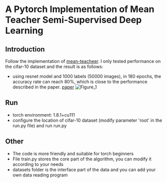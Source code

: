 # A Pytorch Implementation of Mean Teacher Semi-Supervised Deep Learning
## Introduction
Follow the implementation of [mean-teacheer](https://github.com/CuriousAI/mean-teacher). I only tested performance on the cifar-10 dataset and the result is as follows:
- using resnet model and 1000 labels (50000 images), in 180 epochs, the accuracy rate can reach 80%, which is close to the performance described in the paper. [paper](https://arxiv.org/pdf/1703.01780.pdf)
![Figure_1](https://user-images.githubusercontent.com/34528863/168013626-2b007b7f-5b86-493e-9b7e-06958ba0368b.png)
## Run
- torch environment: 1.8.1+cu111
- configure the location of cifar-10 dataset (modify parameter 'root' in the run.py file) and run run.py
## Other
- The code is more friendly and suitable for torch beginners
- File train.py stores the core part of the algorithm, you can modify it according to your needs
- datasets folder is the interface part of the data and you can add your own data reading program
